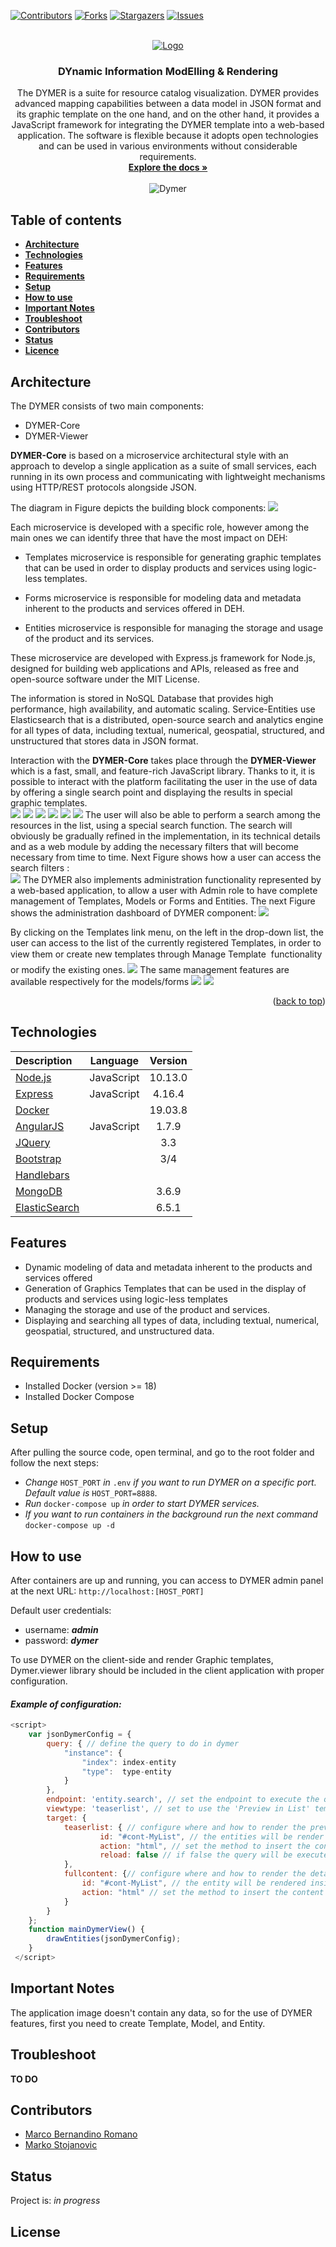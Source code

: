 <a name="readme-top"></a>

[![Contributors][contributors-shield]][contributors-url]
[![Forks][forks-shield]][forks-url]
[![Stargazers][stars-shield]][stars-url]
[![Issues][issues-shield]][issues-url]

 
<!-- PROJECT LOGO -->
<br />
<div align="center">
  <a href="https://github.com/Engineering-Research-and-Development/DYMER">
    <img src="https://github.com/Engineering-Research-and-Development/DYMER/blob/master/screenshots/dymer-logo.png?raw=true" alt="Logo">
  </a>

  <h3 align="center">DYnamic Information ModElling & Rendering</h3>

  <p align="center">
    The DYMER is a suite for resource catalog visualization. DYMER provides advanced mapping capabilities between a data model in JSON format and its graphic template on the one hand, and on the other hand, it provides a JavaScript framework for integrating the DYMER template into a web-based application. The software is flexible because it adopts open technologies and can be used in various environments without considerable requirements. 
    <br />
    <a href="https://github.com/othneildrew/Best-README-Template"><strong>Explore the docs »</strong></a>
    <br />
    <br />
   <img src="https://github.com/Engineering-Research-and-Development/DYMER/blob/master/screenshots/Dymer.jpg?raw=true" title="Dymer" alt="Dymer"> 
 
  </p>
</div>

 

## Table of contents
* [**Architecture**](#architecture)
* [**Technologies**](#technologies)
* [**Features**](#features)
* [**Requirements**](#requirements)
* [**Setup**](#setup)
* [**How to use**](#how-to-use)
* [**Important Notes**](#important-notes)
* [**Troubleshoot**](#troubleshoot)
* [**Contributors**](#contributors)
* [**Status**](#status)
* [**Licence**](#licence)


## Architecture

The DYMER consists of two main components:  

* DYMER-Core
* DYMER-Viewer  

**DYMER-Core** is based on a microservice architectural style with an approach to develop a single application as a suite of small services, each running in its own process and communicating with lightweight mechanisms using HTTP/REST protocols alongside JSON.  

The diagram in Figure depicts the building block components: 
![](https://github.com/Engineering-Research-and-Development/DYMER/blob/master/screenshots/DymerArchitecture.png?raw=true)

Each microservice is developed with a specific role, however among the main ones we can identify three that have the most impact on DEH:  

- Templates microservice is responsible for generating graphic templates that can be used in order to display products and services using logic-less templates.  

- Forms microservice is responsible for modeling data and metadata inherent to the products and services offered in DEH.  

- Entities microservice is responsible for managing the storage and usage of the product and its services. 

These microservice are developed with Express.js framework for Node.js, designed for building web applications and APIs, released as free and open-source software under the MIT License. 

The information is stored in NoSQL Database that provides high performance, high availability, and automatic scaling. Service-Entities use Elasticsearch that is a distributed, open-source search and analytics engine for all types of data, including textual, numerical, geospatial, structured, and unstructured that stores data in JSON format.  

Interaction with the **DYMER-Core** takes place through the **DYMER-Viewer** which is a fast, small, and feature-rich JavaScript library. Thanks to it, it is possible to interact with the platform facilitating the user in the use of data by offering a single search point and displaying the results in special graphic templates.  
![](https://github.com/Engineering-Research-and-Development/DYMER/blob/master/screenshots/render-list.png?raw=true)
![](https://github.com/Engineering-Research-and-Development/DYMER/blob/master/screenshots/render-list-detail.png?raw=true)
![](https://github.com/Engineering-Research-and-Development/DYMER/blob/master/screenshots/html_map.jpg?raw=true)
![](https://github.com/Engineering-Research-and-Development/DYMER/blob/master/screenshots/html_map_table.jpg.jpg?raw=true)
![](https://github.com/Engineering-Research-and-Development/DYMER/blob/master/screenshots/html_mapdetail.jpg?raw=true)
![](https://github.com/Engineering-Research-and-Development/DYMER/blob/master/screenshots/example_formrender.png?raw=true)
The user will also be able to perform a search among the resources in the list, using a special search function. The search will obviously be gradually refined in the implementation, in its technical details and as a web module by adding the necessary filters that will become necessary from time to time. Next Figure shows how a user can access the search filters :  
![](https://github.com/Engineering-Research-and-Development/DYMER/blob/master/screenshots/render-list-filtersnippets.png?raw=true)
The DYMER also implements administration functionality represented by a web-based application, to allow a user with Admin role to have complete management of Templates, Models or Forms and Entities. The next Figure shows the administration dashboard of DYMER component:
![](https://github.com/Engineering-Research-and-Development/DYMER/blob/master/screenshots/ws-dashboard.png?raw=true)

By clicking on the Templates link menu, on the left in the drop-down list, the user can access to the list of the currently registered Templates, in order to view them or create new templates through Manage Template  functionality or modify the existing ones. 
![](https://github.com/Engineering-Research-and-Development/DYMER/blob/master/screenshots/ws-template-editor.png?raw=true)
The same management features are available respectively for the models/forms 
![](https://github.com/Engineering-Research-and-Development/DYMER/blob/master/screenshots/ws-model-editor.png?raw=true)
![](https://github.com/Engineering-Research-and-Development/DYMER/blob/master/screenshots/ws-manageEntity.png?raw=true)

<p align="right">(<a href="#readme-top">back to top</a>)</p>


## Technologies

| Description                                     | Language    | Version          |
| :---------------------------------------------- | :---------: | :--------------: |
| [Node.js][1]                                    | JavaScript  | 10.13.0          |
| [Express][2]                                    | JavaScript  | 4.16.4           |
| [Docker][3]                                     |             | 19.03.8          |
| [AngularJS][4]                                  | JavaScript  | 1.7.9            |
| [JQuery][5]                                     |             | 3.3              |
| [Bootstrap][6]                                  |             | 3/4              |
| [Handlebars][7]                                 |             |                  |
| [MongoDB][8]                                    |             | 3.6.9            |
| [ElasticSearch][9]                              |             | 6.5.1            |



[1]:  https://nodejs.org/en/
[2]:  https://expressjs.com/en/4x/api.html
[3]:  https://docs.docker.com/get-docker/
[4]:  https://angularjs.org/
[5]:  https://jquery.com/
[6]:  https://getbootstrap.com/
[7]:  https://handlebarsjs.com/
[8]:  https://www.mongodb.com/try/download/community
[9]:  https://www.elastic.co/downloads/past-releases/elasticsearch-6-5-1


## Features

* Dynamic modeling of data and metadata inherent to the products and services offered
* Generation of Graphics Templates that can be used in the display of products and services using logic-less templates
* Managing the storage and use of the product and services.
* Displaying and searching all types of data, including textual, numerical, geospatial, structured, and unstructured data. 



## Requirements

* Installed Docker (version >= 18) 
* Installed Docker Compose


## Setup

After pulling the source code, open terminal, and go to the root folder and follow the next steps:

* _Change_ `HOST_PORT` _in_ `.env` _if you want to run DYMER on a specific port. Default value is_ `HOST_PORT=8888`. 
* _Run_ `docker-compose up` _in order to start DYMER services._
* _If you want to run containers in the background run the next command_ `docker-compose up -d`



## How to use

After containers are up and running, you can access to DYMER admin panel at the next URL: `http://localhost:[HOST_PORT]`

Default user credentials:

* username: **_admin_**
* password: **_dymer_**

To use DYMER on the client-side and render Graphic templates, Dymer.viewer library should be included in the client application with proper configuration.



#### _Example of configuration:_  

```javascript
<script>
    var jsonDymerConfig = {
        query: { // define the query to do in dymer
            "instance": {
                "index": index-entity  
                "type":  type-entity  
            }
        },
        endpoint: 'entity.search', // set the endpoint to execute the query of entities
        viewtype: 'teaserlist', // set to use the 'Preview in List' template
        target: {
            teaserlist: { // configure where and how to render the preview of entities
                    id: "#cont-MyList", // the entities will be render inside the element with id "#cont-MyList"
                    action: "html", // set the method to insert the content (html/append/prepend)
                    reload: false // if false the query will be executed only on page load 
            },
            fullcontent: {// configure where and how to render the detail of an entity
                id: "#cont-MyList", // the entity will be rendered inside the element with id "#cont-MyList"
                action: "html" // set the method to insert the content (html/append/prepend)
            }
        }
    };
    function mainDymerView() {
        drawEntities(jsonDymerConfig);
    }
 </script>
```
<script id="dymerurl" src="<dymerip>/public/cdn/js/dymer.viewer.js"> </script>
 <div id="cont-MyList"></div>



## Important Notes

The application image doesn't contain any data, so for the use of DYMER features, first you need to create Template, Model, and Entity.


## Troubleshoot
**TO DO**


## Contributors


* [Marco Bernandino Romano](https://github.com/marco-romano-eng) 
* [Marko Stojanovic](https://github.com/marest94) 


## Status
Project is: _in progress_ 


## License


[contributors-shield]: https://img.shields.io/github/contributors/Engineering-Research-and-Development/DYMER.svg?style=for-the-badge
[contributors-url]: https://github.com/Engineering-Research-and-Development/DYMER/graphs/contributors
[forks-shield]: https://img.shields.io/github/forks/Engineering-Research-and-Development/DYMER.svg?style=for-the-badge
[forks-url]: https://github.com/Engineering-Research-and-Development/DYMER/network/members
[stars-shield]: https://img.shields.io/github/stars/Engineering-Research-and-Development/DYMER.svg?style=for-the-badge
[stars-url]: https://github.com/Engineering-Research-and-Development/DYMER/stargazers
[issues-shield]: https://img.shields.io/github/issues/Engineering-Research-and-Development/DYMER.svg?style=for-the-badge
[issues-url]: https://github.com/Engineering-Research-and-Development/DYMER/issues
